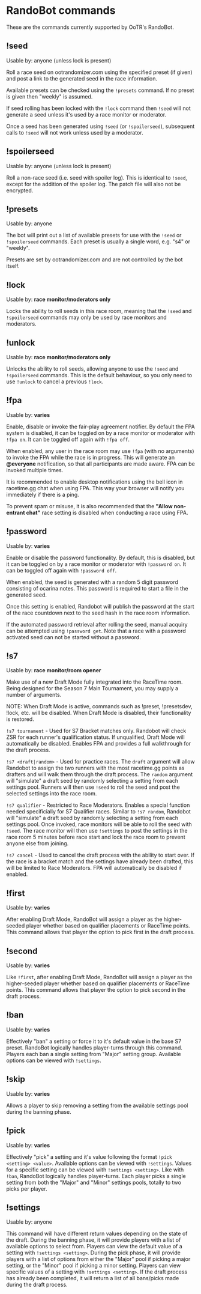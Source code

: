 # RandoBot commands

These are the commands currently supported by OoTR's RandoBot.

## !seed

Usable by: anyone (unless lock is present)

Roll a race seed on ootrandomizer.com using the specified preset (if given) and
post a link to the generated seed in the race information.

Available presets can be checked using the `!presets` command. If no preset is
given then "weekly" is assumed.

If seed rolling has been locked with the `!lock` command then `!seed` will not
generate a seed unless it's used by a race monitor or moderator.

Once a seed has been generated using `!seed` (or `!spoilerseed`), subsequent
calls to `!seed` will not work unless used by a moderator.

## !spoilerseed

Usable by: anyone (unless lock is present)

Roll a non-race seed (i.e. seed with spoiler log). This is identical to
`!seed`, except for the addition of the spoiler log. The patch file will also
not be encrypted.

## !presets

Usable by: anyone

The bot will print out a list of available presets for use with the `!seed` or
`!spoilerseed` commands. Each preset is usually a single word, e.g. "s4" or
"weekly".

Presets are set by ootrandomizer.com and are not controlled by the bot itself.

## !lock

Usable by: **race monitor/moderators only**

Locks the ability to roll seeds in this race room, meaning that the `!seed` and
`!spoilerseed` commands may only be used by race monitors and moderators.

## !unlock

Usable by: **race monitor/moderators only**

Unlocks the ability to roll seeds, allowing anyone to use the `!seed` and
`!spoilerseed` commands. This is the default behaviour, so you only need to use
`!unlock` to cancel a previous `!lock`.

## !fpa

Usable by: **varies**

Enable, disable or invoke the fair-play agreement notifier. By default the FPA
system is disabled, it can be toggled on by a race monitor or moderator with
`!fpa on`. It can be toggled off again with `!fpa off`.

When enabled, any user in the race room may use `!fpa` (with no
arguments) to invoke the FPA while the race is in progress. This will generate
an **@everyone** notification, so that all participants are made aware. FPA can
be invoked multiple times.

It is recommended to enable desktop notifications using the bell icon in
racetime.gg chat when using FPA. This way your browser will notify you
immediately if there is a ping.

To prevent spam or misuse, it is also recommended that the **"Allow non-entrant
chat"** race setting is disabled when conducting a race using FPA.


## !password

Usable by: **varies**

Enable or disable the password functionality. By default, this is disabled, but it 
can be toggled on by a race monitor or moderator with `!password on`. 
It can be toggled off again with `!password off`.

When enabled, the seed is generated with a random 5 digit password consisting of
ocarina notes. This password is required to start a file in the generated seed.

Once this setting is enabled, Randobot will publish the password at the start of the
race countdown next to the seed hash in the race room information.

If the automated password retrieval after rolling the seed, manual acquiry can be attempted using `!password get`. 
Note that a race with a password activated seed can not be started without a password.


## !s7

Usable by: **race monitor/room opener**

Make use of a new Draft Mode fully integrated into the RaceTime room. Being
designed for the Season 7 Main Tournament, you may supply a number of arguments.

NOTE: When Draft Mode is active, commands such as !preset, !presetsdev, !lock,
etc. will be disabled. When Draft Mode is disabled, their functionality is
restored.

`!s7 tournament` - Used for S7 Bracket matches only. Randobot will check ZSR
for each runner's qualification status. If unqualified, Draft Mode will
automatically be disabled. Enables FPA and provides a full walkthrough for 
the draft process.

`!s7 <draft|random>` - Used for practice races. The `draft` argument will allow Randobot to assign 
the two runners with the most racetime.gg points as drafters and will walk them through the draft
process. The `random` argument will "simulate" a draft seed by randomly selecting a setting from each settings pool.
Runners will then use `!seed` to roll the seed and post the selected settings into the race room.

`!s7 qualifier` - Restricted to Race Moderators. Enables a special function
needed specificially for S7 Qualifier races. Similar to `!s7 random`, Randobot will "simulate" a draft seed
by randomly selecting a setting from each settings pool. Once invoked, race monitors
will be able to roll the seed with `!seed`. The race monitor will then use `!settings` to post the settings in
the race room 5 minutes before race start and lock the race room to prevent anyone else from joining.

`!s7 cancel` - Used to cancel the draft process with the ability to start over. If the
race is a bracket match and the settings have already been drafted, this will be limited 
to Race Moderators. FPA will automatically be disabled if enabled.

## !first

Usable by: **varies**

After enabling Draft Mode, RandoBot will assign a player as the higher-seeded player whether
based on qualifier placements or RaceTime points. This command allows that player the option
to pick first in the draft process.

## !second

Usable by: **varies**

Like `!first`, after enabling Draft Mode, RandoBot will assign a player as the higher-seeded player 
whether based on qualifier placements or RaceTime points. This command allows that player the option
to pick second in the draft process.

## !ban

Usable by: **varies**

Effectively "ban" a setting or force it to it's default value in the base S7 preset. RandoBot logically
handles player-turns through this command. Players each ban a single setting from "Major" setting group.
Available options can be viewed with `!settings`.

## !skip

Usable by: **varies**

Allows a player to skip removing a setting from the available settings pool during the banning phase.

## !pick

Usable by: **varies**

Effectively "pick" a setting and it's value following the format `!pick <setting> <value>`. Available 
options can be viewed with `!settings`. Values for a specific setting can be viewed with `!settings <setting>`.
Like with `!ban`, RandoBot logically handles player-turns. Each player picks a single setting from both the
"Major" and "Minor" settings pools, totally to two picks per player.

## !settings

Usable by: anyone

This command will have different return values depending on the state of the draft. During the banning phase,
it will provide players with a list of available options to select from. Players can view the default value of
a setting with `!settings <setting>`. During the pick phase, it will provide players with a list of options from
either the "Major" pool if picking a major setting, or the "Minor" pool if picking a minor setting. Players can
view specific values of a setting with `!settings <setting>`. If the draft process has already been completed,
it will return a list of all bans/picks made during the draft process.